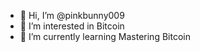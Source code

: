 - 👋 Hi, I’m @pinkbunny009
- 👀 I’m interested in Bitcoin
- 🌱 I’m currently learning Mastering Bitcoin
<!---
pinkbunny009/pinkbunny009 is a ✨ special ✨ repository because its `README.md` (this file) appears on your GitHub profile.
You can click the Preview link to take a look at your changes.
--->
